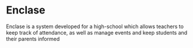 # Enclase
Enclase is a system developed for a high-school which allows teachers to keep track of attendance, as well as manage events and keep students and their parents informed


